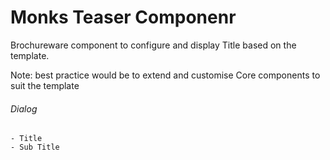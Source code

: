 # Monks Teaser Componenr

Brochureware component to configure and display Title based on the template.

Note: best practice would be to extend and customise Core components to suit the template 

###### Dialog
    - Title
    - Sub Title
